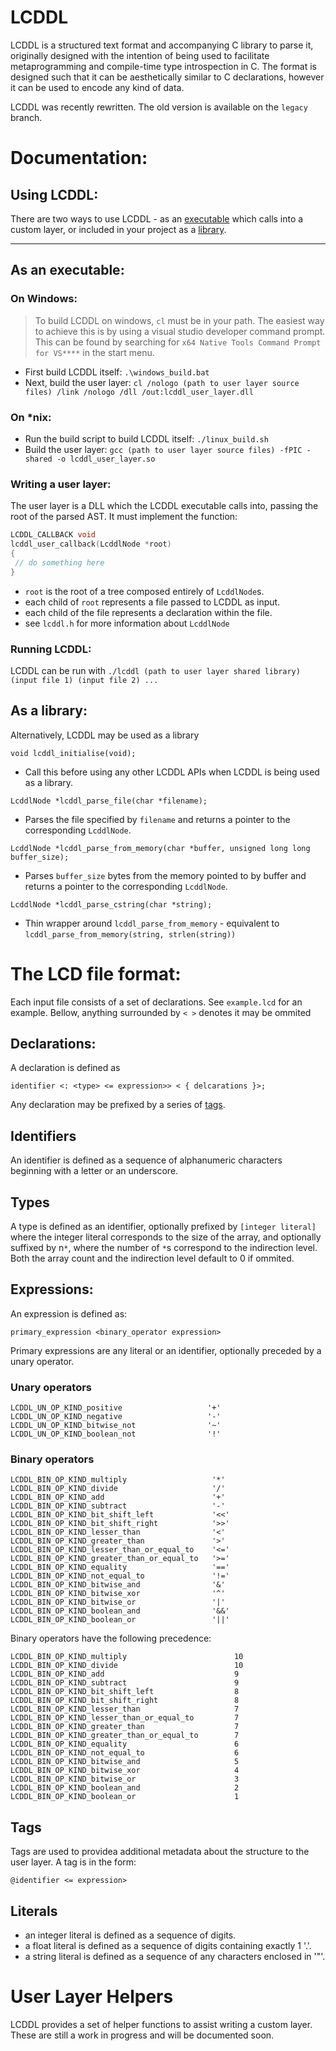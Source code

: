 # LCDDL

LCDDL is a structured text format and accompanying C library to parse it, originally designed with the intention of being used to facilitate metaprogramming and compile-time type introspection in C.
The format is designed such that it can be aesthetically similar to C declarations, however it can be used to encode any kind of data.

LCDDL was recently rewritten.
The old version is available on the `legacy` branch.

# Documentation:

## Using LCDDL:
There are two ways to use LCDDL - as an [executable](https://github.com/tomthornt0n/lcddl#as-an-executable) which calls into a custom layer, or included in your project as a [library](https://github.com/tomthornt0n/lcddl#as-a-library).

---

## As an executable:
### On Windows:
> To build LCDDL on windows, `cl` must be in your path. The easiest way to achieve this is by using a visual studio developer command prompt. This can be found by searching for `x64 Native Tools Command Prompt for VS****` in the start menu.
* First build LCDDL itself: `.\windows_build.bat`
* Next, build the user layer: `cl /nologo (path to user layer source files) /link /nologo /dll /out:lcddl_user_layer.dll`

### On \*nix:
* Run the build script to build LCDDL itself: `./linux_build.sh`
* Build the user layer: `gcc (path to user layer source files) -fPIC -shared -o lcddl_user_layer.so`

### Writing a user layer:
The user layer is a DLL which the LCDDL executable calls into, passing the root of the parsed AST.
It must implement the function:
``` c
LCDDL_CALLBACK void
lcddl_user_callback(LcddlNode *root)
{
 // do something here
}
```
* `root` is the root of a tree composed entirely of `LcddlNode`s.
* each child of `root` represents a file passed to LCDDL as input.
* each child of the file represents a declaration within the file.
* see `lcddl.h` for more information about `LcddlNode`

### Running LCDDL:
LCDDL can be run with `./lcddl (path to user layer shared library) (input file 1) (input file 2) ...`

## As a library:
Alternatively, LCDDL may be used as a library

```
void lcddl_initialise(void);
```
* Call this before using any other LCDDL APIs when LCDDL is being used as a library.

```
LcddlNode *lcddl_parse_file(char *filename);
```
* Parses the file specified by `filename` and returns a pointer to the corresponding `LcddlNode`.

```
LcddlNode *lcddl_parse_from_memory(char *buffer, unsigned long long buffer_size);
```
* Parses `buffer_size` bytes from the memory pointed to by buffer and returns a pointer to the corresponding `LcddlNode`.

```
LcddlNode *lcddl_parse_cstring(char *string);
```
* Thin wrapper around `lcddl_parse_from_memory` - equivalent to `lcddl_parse_from_memory(string, strlen(string))`


# The LCD file format:

Each input file consists of a set of declarations.
See `example.lcd` for an example.
Bellow, anything surrounded by `< >` denotes it may be ommited

## Declarations:
A declaration is defined as
```
identifier <: <type> <= expression>> < { delcarations }>;
```
Any declaration may be prefixed by a series of [tags](https://github.com/tomthornt0n/lcddl#tags).
                                                      
## Identifiers
An identifier is defined as a sequence of alphanumeric characters beginning with a letter or an underscore.

## Types
A type is defined as an identifier, optionally prefixed by `[integer literal]` where the integer literal corresponds to the size of the array, and optionally suffixed by n`*`, where the number of `*`s correspond to the indirection level. Both the array count and the indirection level default to 0 if ommited.

## Expressions:
An expression is defined as:
```
primary_expression <binary_operator expression>
```
Primary expressions are any literal or an identifier, optionally preceded by a unary operator.

### Unary operators
```
LCDDL_UN_OP_KIND_positive                   '+'
LCDDL_UN_OP_KIND_negative                   '-'
LCDDL_UN_OP_KIND_bitwise_not                '~'
LCDDL_UN_OP_KIND_boolean_not                '!'
```

### Binary operators
```
LCDDL_BIN_OP_KIND_multiply                   '*'
LCDDL_BIN_OP_KIND_divide                     '/'
LCDDL_BIN_OP_KIND_add                        '+'
LCDDL_BIN_OP_KIND_subtract                   '-'
LCDDL_BIN_OP_KIND_bit_shift_left             '<<'
LCDDL_BIN_OP_KIND_bit_shift_right            '>>'
LCDDL_BIN_OP_KIND_lesser_than                '<'
LCDDL_BIN_OP_KIND_greater_than               '>'
LCDDL_BIN_OP_KIND_lesser_than_or_equal_to    '<='
LCDDL_BIN_OP_KIND_greater_than_or_equal_to   '>='
LCDDL_BIN_OP_KIND_equality                   '=='
LCDDL_BIN_OP_KIND_not_equal_to               '!='
LCDDL_BIN_OP_KIND_bitwise_and                '&'
LCDDL_BIN_OP_KIND_bitwise_xor                '^'
LCDDL_BIN_OP_KIND_bitwise_or                 '|'
LCDDL_BIN_OP_KIND_boolean_and                '&&'
LCDDL_BIN_OP_KIND_boolean_or                 '||'
```

Binary operators have the following precedence:
```
LCDDL_BIN_OP_KIND_multiply                        10
LCDDL_BIN_OP_KIND_divide                          10
LCDDL_BIN_OP_KIND_add                             9
LCDDL_BIN_OP_KIND_subtract                        9
LCDDL_BIN_OP_KIND_bit_shift_left                  8
LCDDL_BIN_OP_KIND_bit_shift_right                 8
LCDDL_BIN_OP_KIND_lesser_than                     7
LCDDL_BIN_OP_KIND_lesser_than_or_equal_to         7
LCDDL_BIN_OP_KIND_greater_than                    7
LCDDL_BIN_OP_KIND_greater_than_or_equal_to        7
LCDDL_BIN_OP_KIND_equality                        6
LCDDL_BIN_OP_KIND_not_equal_to                    6
LCDDL_BIN_OP_KIND_bitwise_and                     5
LCDDL_BIN_OP_KIND_bitwise_xor                     4
LCDDL_BIN_OP_KIND_bitwise_or                      3
LCDDL_BIN_OP_KIND_boolean_and                     2
LCDDL_BIN_OP_KIND_boolean_or                      1
```

## Tags
Tags are used to providea additional metadata about the structure to the user layer.
A tag is in the form:
```
@identifier <= expression>
```

## Literals
* an integer literal is defined as a sequence of digits.
* a float literal is defined as a sequence of digits containing exactly 1 '.'.
* a string literal is defined as a sequence of any characters enclosed in '"'.


# User Layer Helpers
LCDDL provides a set of helper functions to assist writing a custom layer.
These are still a work in progress and will be documented soon.

